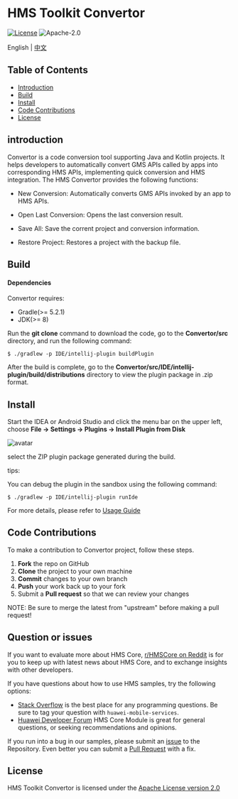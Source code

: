 # HMS Toolkit Convertor

[![License](https://img.shields.io/badge/Docs-hmsguides-brightgreen)](https://developer.huawei.com/consumer/en/doc/development/Tools-Guides/05673260) ![Apache-2.0](https://img.shields.io/badge/license-Apache-blue)

English | [中文](https://github.com/HMS-Core/hms-toolkit-convertor/blob/master/README_ZH.md)

## Table of Contents

 * [Introduction](#introduction)
 * [Build](#build)
 * [Install](#install)
 * [Code Contributions](#code-contributions)
 * [License](#license)
 
## introduction

Convertor is a code conversion tool supporting Java and Kotlin projects. It helps developers to automatically convert GMS APIs called by apps into corresponding HMS APIs, implementing quick conversion and HMS integration. The HMS Convertor provides the following functions:

- New Conversion: Automatically converts GMS APIs invoked by an app to HMS APIs.

- Open Last Conversion: Opens the last conversion result.

- Save All: Save the corrent project and conversion information.

- Restore Project: Restores a project with the backup file.

## Build

#### Dependencies

Convertor requires:

- Gradle(>= 5.2.1)
- JDK(>= 8)

Run the **git clone** command to download the code, go to the **Convertor/src** directory, and run the following command: 

```shell
$ ./gradlew -p IDE/intellij-plugin buildPlugin
```

After the build is complete, go to the **Convertor/src/IDE/intellij-plugin/build/distributions** directory to view the plugin package in .zip format. 

## Install

Start the IDEA or Android Studio and click the menu bar on the upper left, choose **File -> Settings -> Plugins -> Install Plugin from Disk**

![avatar](https://communityfile-drcn.op.hicloud.com/FileServer/getFile/cmtyPub/011/111/111/0000000000011111111.20200202174355.27600226939014491241655781001918:50510422152457:2800:B7365AA229F3984BF33549A22CB13A9D312E5FD82F0D48ADF1D0102637571B4D.png?needInitFileName=true)

select the ZIP plugin package generated during the build.

tips:

You can debug the plugin in the sandbox using the following command:

```shell
$ ./gradlew -p IDE/intellij-plugin runIde
```

For more details, please refer to [Usage Guide](https://developer.huawei.com/consumer/en/doc/development/Tools-Guides/90419706)

## Code Contributions

To make a contribution to Convertor project, follow these steps.

 1. **Fork** the repo on GitHub 
 2. **Clone** the project to your own machine
 3. **Commit** changes to your own branch 
 4. **Push** your work back up to your fork
 5. Submit a **Pull request** so that we can review your changes

NOTE: Be sure to merge the latest from "upstream" before making a pull request!

## Question or issues
If you want to evaluate more about HMS Core, [r/HMSCore on Reddit](https://www.reddit.com/r/HuaweiDevelopers/) is for you to keep up with latest news about HMS Core, and to exchange insights with other developers.

If you have questions about how to use HMS samples, try the following options:
- [Stack Overflow](https://stackoverflow.com/questions/tagged/huawei-mobile-services) is the best place for any programming questions. Be sure to tag your question with 
`huawei-mobile-services`.
- [Huawei Developer Forum](https://forums.developer.huawei.com/forumPortal/en/home?fid=0101187876626530001) HMS Core Module is great for general questions, or seeking recommendations and opinions.

If you run into a bug in our samples, please submit an [issue](https://github.com/HMS-Core/hms-toolkit-convertor/issues) to the Repository. Even better you can submit a [Pull Request](https://github.com/HMS-Core/hms-toolkit-convertor/pulls) with a fix.

## License

HMS Toolkit Convertor is licensed under the [Apache License version 2.0](https://github.com/HMS-Core/hms-toolkit-convertor/blob/master/LICENSE)

